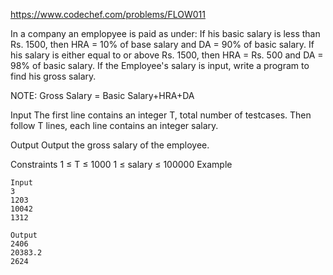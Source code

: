 https://www.codechef.com/problems/FLOW011

In a company an emplopyee is paid as under: If his basic salary is less than Rs. 1500, then HRA = 10% of base salary
and DA = 90% of basic salary. 
If his salary is either equal to or above Rs. 1500, then HRA = Rs. 500 and DA = 98% of basic salary.
If the Employee's salary is input, write a program to find his gross salary. 

NOTE: Gross Salary = Basic Salary+HRA+DA

Input
The first line contains an integer T, total number of testcases. Then follow T lines, each line contains an integer salary.

Output
Output the gross salary of the employee.

Constraints
1 ≤ T ≤ 1000
1 ≤ salary ≤ 100000
Example
```
Input
3 
1203
10042
1312

Output
2406
20383.2
2624
```
